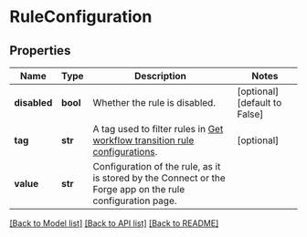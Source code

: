 # RuleConfiguration

## Properties
Name | Type | Description | Notes
------------ | ------------- | ------------- | -------------
**disabled** | **bool** | Whether the rule is disabled. | [optional] [default to False]
**tag** | **str** | A tag used to filter rules in [Get workflow transition rule configurations](https://developer.atlassian.com/cloud/jira/platform/rest/v3/api-group-workflow-transition-rules/#api-rest-api-3-workflow-rule-config-get). | [optional] 
**value** | **str** | Configuration of the rule, as it is stored by the Connect or the Forge app on the rule configuration page. | 

[[Back to Model list]](../README.md#documentation-for-models) [[Back to API list]](../README.md#documentation-for-api-endpoints) [[Back to README]](../README.md)


